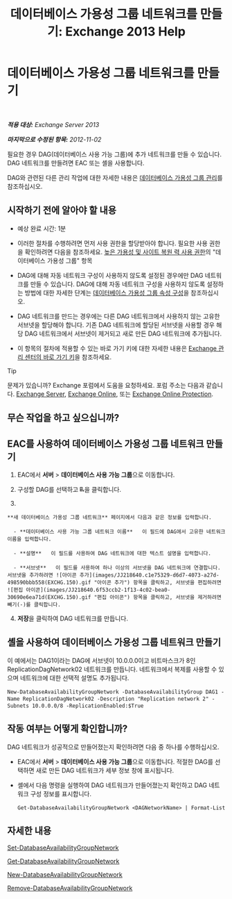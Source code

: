 ﻿---
title: '데이터베이스 가용성 그룹 네트워크를 만들기: Exchange 2013 Help'
TOCTitle: 데이터베이스 가용성 그룹 네트워크를 만들기
ms:assetid: 6caec7be-788a-4058-87a7-f31c575b870c
ms:mtpsurl: https://technet.microsoft.com/ko-kr/library/Dd298051(v=EXCHG.150)
ms:contentKeyID: 50483328
ms.date: 05/22/2018
mtps_version: v=EXCHG.150
ms.translationtype: MT
---

# 데이터베이스 가용성 그룹 네트워크를 만들기

 

_**적용 대상:** Exchange Server 2013_

_**마지막으로 수정된 항목:** 2012-11-02_

필요한 경우 DAG(데이터베이스 사용 가능 그룹)에 추가 네트워크를 만들 수 있습니다. DAG 네트워크를 만들려면 EAC 또는 셸을 사용합니다.

DAG와 관련된 다른 관리 작업에 대한 자세한 내용은 [데이터베이스 가용성 그룹 관리](managing-database-availability-groups-exchange-2013-help.md)를 참조하십시오.

## 시작하기 전에 알아야 할 내용

  - 예상 완료 시간: 1분

  - 이러한 절차를 수행하려면 먼저 사용 권한을 할당받아야 합니다. 필요한 사용 권한을 확인하려면 다음을 참조하세요. [높은 가용성 및 사이트 복원 력 사용 권한](high-availability-and-site-resilience-permissions-exchange-2013-help.md)의 "데이터베이스 가용성 그룹" 항목

  - DAG에 대해 자동 네트워크 구성이 사용하지 않도록 설정된 경우에만 DAG 네트워크를 만들 수 있습니다. DAG에 대해 자동 네트워크 구성을 사용하지 않도록 설정하는 방법에 대한 자세한 단계는 [데이터베이스 가용성 그룹 속성 구성](configure-database-availability-group-properties-exchange-2013-help.md)을 참조하십시오.

  - DAG 네트워크를 만드는 경우에는 다른 DAG 네트워크에서 사용하지 않는 고유한 서브넷을 할당해야 합니다. 기존 DAG 네트워크에 할당된 서브넷을 사용할 경우 해당 DAG 네트워크에서 서브넷이 제거되고 새로 만든 DAG 네트워크에 추가됩니다.

  - 이 항목의 절차에 적용할 수 있는 바로 가기 키에 대한 자세한 내용은 [Exchange 관리 센터의 바로 가기 키](keyboard-shortcuts-in-the-exchange-admin-center-exchange-online-protection-help.md)을 참조하세요.


> [!TIP]
> 문제가 있습니까? Exchange 포럼에서 도움을 요청하세요. 포럼 주소는 다음과 같습니다. <A href="https://go.microsoft.com/fwlink/p/?linkid=60612">Exchange Server</A>, <A href="https://go.microsoft.com/fwlink/p/?linkid=267542">Exchange Online</A>, 또는 <A href="https://go.microsoft.com/fwlink/p/?linkid=285351">Exchange Online Protection</A>.



## 무슨 작업을 하고 싶으십니까?

## EAC를 사용하여 데이터베이스 가용성 그룹 네트워크 만들기

1.  EAC에서 **서버** \> **데이터베이스 사용 가능 그룹**으로 이동합니다.

2.  구성할 DAG를 선택하고 ![DAG 네트워크 추가](images/Dd298051.befcdc4e-7f7a-451d-a0a8-608c79f5d186(EXCHG.150).gif "DAG 네트워크 추가")을 클릭합니다.

3.  
    
    **새 데이터베이스 가용성 그룹 네트워크** 페이지에서 다음과 같은 정보를 입력합니다.
    
      - **데이터베이스 사용 가능 그룹 네트워크 이름**   이 필드에 DAG에서 고유한 네트워크 이름을 입력합니다.
    
      - **설명**   이 필드를 사용하여 DAG 네트워크에 대한 텍스트 설명을 입력합니다.
    
      - **서브넷**   이 필드를 사용하여 하나 이상의 서브넷을 DAG 네트워크에 연결합니다. 서브넷을 추가하려면 ![아이콘 추가](images/JJ218640.c1e75329-d6d7-4073-a27d-498590bbb558(EXCHG.150).gif "아이콘 추가") 항목을 클릭하고, 서브넷을 편집하려면 ![편집 아이콘](images/JJ218640.6f53ccb2-1f13-4c02-bea0-30690e6ea71d(EXCHG.150).gif "편집 아이콘") 항목을 클릭하고, 서브넷을 제거하려면 빼기(-)를 클릭합니다.

4.  **저장**을 클릭하여 DAG 네트워크를 만듭니다.

## 셸을 사용하여 데이터베이스 가용성 그룹 네트워크 만들기

이 예에서는 DAG1이라는 DAG에 서브넷이 10.0.0.0이고 비트마스크가 8인 ReplicationDagNetwork02 네트워크를 만듭니다. 네트워크에서 복제를 사용할 수 있으며 네트워크에 대한 선택적 설명도 추가됩니다.

    New-DatabaseAvailabilityGroupNetwork -DatabaseAvailabilityGroup DAG1 -Name ReplicationDagNetwork02 -Description "Replication network 2" -Subnets 10.0.0.0/8 -ReplicationEnabled:$True

## 작동 여부는 어떻게 확인합니까?

DAG 네트워크가 성공적으로 만들어졌는지 확인하려면 다음 중 하나를 수행하십시오.

  - EAC에서 **서버** \> **데이터베이스 사용 가능 그룹**으로 이동합니다. 적절한 DAG를 선택하면 새로 만든 DAG 네트워크가 세부 정보 창에 표시됩니다.

  - 셸에서 다음 명령을 실행하여 DAG 네트워크가 만들어졌는지 확인하고 DAG 네트워크 구성 정보를 표시합니다.
    
        Get-DatabaseAvailabilityGroupNetwork <DAGNetworkName> | Format-List

## 자세한 내용

[Set-DatabaseAvailabilityGroupNetwork](https://technet.microsoft.com/ko-kr/library/dd298008\(v=exchg.150\))

[Get-DatabaseAvailabilityGroupNetwork](https://technet.microsoft.com/ko-kr/library/dd297938\(v=exchg.150\))

[New-DatabaseAvailabilityGroupNetwork](https://technet.microsoft.com/ko-kr/library/dd335225\(v=exchg.150\))

[Remove-DatabaseAvailabilityGroupNetwork](https://technet.microsoft.com/ko-kr/library/dd298131\(v=exchg.150\))

